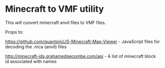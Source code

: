 # Minecraft to VMF utility

This *will* convert minecraft anvil files to VMF files.

Props to:

https://github.com/quantsini/JS-Minecraft-Map-Viewer - JavaScript files for decoding the .mca (anvil) files

http://minecraft-ids.grahamedgecombe.com/api - A list of minecraft block id associated with names